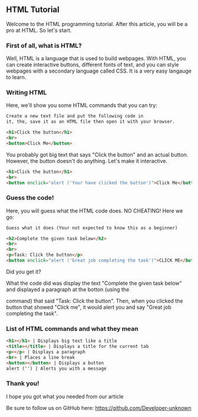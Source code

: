 ## HTML Tutorial

Welcome to the HTML programming tutorial.
After this article, you will be a pro at HTML. So let's start.

### First of all, what is HTML?

Well, HTML is a language that is used to build webpages.
With HTML, you can create interactive buttons, different fonts of text, and you can style webpages with a secondary language called CSS.
It is a very easy langauge to learn.

### Writing HTML

Here, we'll show you some HTML commands that you can
try:

```markdown
Create a new text file and put the following code in
it, the, save it as an HTML file then open it with your browser.

<h1>Click the button</h1>
<br>
<button>Click Me</button>
```
You probably got big text that says "Click the button"
and an actual button. However, the button doesn't do anything.
Let's make it interactive.

```markdown
<h1>Click the button</h1>
<br>
<button onclick="alert ('Your have clicked the button')">Click Me</button>
```
### Guess the code!

Here, you will guess what the HTML code does. NO CHEATING!
Here we go:

```markdown
Guess what it does (Your not expected to know this as a beginner)

<h2>Complete the given task below</h2>
<br>
<br>
<p>Task: Click the button</p>
<button onclick="alert ('Great job completing the task')">CLICK ME</button>
```

Did you get it?

What the code did was display the text "Complete the given task below"
and displayed a paragraph at the botton (using the <p> command) that said "Task: Click the button".
Then, when you clicked the button that showed "Click me", it would alert you and say "Great job completing the task".
  
### List of HTML commands and what they mean

```markdown
<h1></h1> | Displays big text like a title
<title></title> | Displays a title for the current tab
<p></p> | Displays a paragraph
<br> | Places a line break
<button></button> | Displays a button
alert ('') | Alerts you with a message
```



### Thank you!


I hope you got what you needed from our article

Be sure to follow us on GitHub here: https://github.com/Developer-unknown
